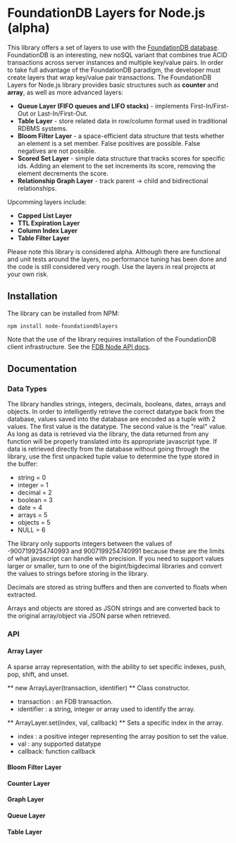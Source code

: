 FoundationDB Layers for Node.js (alpha)
===============================

This library offers a set of layers to use with the [FoundationDB database](http://www.foundationdb.com/).  FoundationDB
is an interesting, new noSQL variant that combines true ACID transactions across server instances and multiple key/value pairs.
In order to take full advantage of the FoundationDB paradigm, the developer must create layers that wrap key/value pair transactions.
The FoundationDB Layers for Node.js library provides basic structures such as **counter** and **array**, as well as more advanced layers:

- **Queue Layer (FIFO queues and LIFO stacks)** - implements First-In/First-Out or Last-In/First-Out.
- **Table Layer** - store related data in row/column format used in traditional RDBMS systems.
- **Bloom Filter Layer** - a space-efficient data structure that tests whether an element is a set member. False positives are possible.  False negatives are not possible.
- **Scored Set Layer** - simple data structure that tracks scores for specific ids.  Adding an element to the set increments its score, removing the element decrements the score.
- **Relationship Graph Layer** - track parent -> child and bidirectional relationships.

Upcomming layers include:

- **Capped List Layer**
- **TTL Expiration Layer**
- **Column Index Layer**
- **Table Filter Layer**

Please note this library is considered alpha.  Although there are functional and unit tests around the layers, no performance tuning has been done and the code is still considered very rough.  Use the layers in
real projects at your own risk.

## Installation

The library can be installed from NPM:

    npm install node-foundationdblayers

Note that the use of the library requires installation of the FoundationDB client infrastructure.  See the [FDB Node API
docs](http://www.foundationdb.com/documentation/beta1/api-node.html).

## Documentation

### Data Types

The library handles strings, integers, decimals, booleans, dates, arrays and objects.  In order to intelligently retrieve
the correct datatype back from the database, values saved into the database are encoded as a tuple with 2 values.  The first
value is the datatype.  The second value is the "real" value.  As long as data is retrieved via the library, the data returned
from any function will be properly translated into its appropriate javascript type.  If data is retrieved directly from the
database without going through the library, use the first unpacked tuple value to determine the type stored in the buffer:

- string = 0
- integer = 1
- decimal = 2
- boolean = 3
- date = 4
- arrays = 5
- objects = 5
- NULL = 6

The library only supports integers between the values of -9007199254740993 and 9007199254740991 because these
are the limits of what javascript can handle with precision.  If you need to support values larger or smaller, turn to
one of the bigint/bigdecimal libraries and convert the values to strings before storing in the library.

Decimals are stored as string buffers and then are converted to floats when extracted.

Arrays and objects are stored as JSON strings and are converted back to the original array/object via JSON parse when retrieved.


### API

#### Array Layer

A sparse array representation, with the ability to set specific indexes, push, pop, shift, and unset.

** new ArrayLayer(transaction, identifier) **
Class constructor.

- transaction : an FDB transaction.
- identifier : a string, integer or array used to identify the array.

** ArrayLayer.set(index, val, callback) **
Sets a specific index in the array.

- index : a positive integer representing the array position to set the value.
- val : any supported datatype
- callback: function callback



#### Bloom Filter Layer


#### Counter Layer


#### Graph Layer


#### Queue Layer


#### Table Layer
